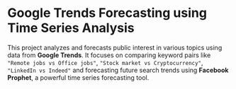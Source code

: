# Google Trends Forecasting using Time Series Analysis

This project analyzes and forecasts public interest in various topics using data from **Google Trends**. It focuses on comparing keyword pairs like `"Remote jobs vs Office jobs"`, `"Stock market vs Cryptocurrency"`, `"LinkedIn vs Indeed"` and forecasting future search trends using **Facebook Prophet**, a powerful time series forecasting tool.
